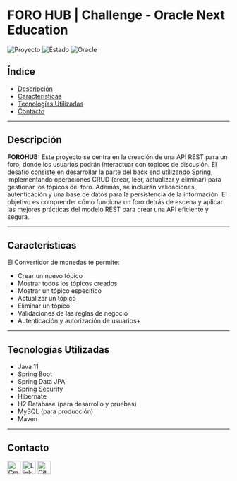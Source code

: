 # **FORO HUB | Challenge - Oracle Next Education**

![Proyecto](https://img.shields.io/badge/version-1.0-blue) ![Estado](https://img.shields.io/badge/status-terminado-brightgreen) ![Oracle](https://img.shields.io/badge/oracle-latura%20latam-orange)

## **Índice**

- [Descripción](#descripción)
- [Características](#características)
- [Tecnologías Utilizadas](#tecnologías-utilizadas)
- [Contacto](#contacto)

---

## **Descripción**

**FOROHUB:** Este proyecto se centra en la creación de una API REST para un foro, donde los usuarios podrán interactuar con tópicos de discusión. El desafío consiste en desarrollar la parte del back end utilizando Spring, implementando operaciones CRUD (crear, leer, actualizar y eliminar) para gestionar los tópicos del foro. Además, se incluirán validaciones, autenticación y una base de datos para la persistencia de la información. El objetivo es comprender cómo funciona un foro detrás de escena y aplicar las mejores prácticas del modelo REST para crear una API eficiente y segura.

---

## **Características**

El Convertidor de monedas te permite:

- Crear un nuevo tópico
- Mostrar todos los tópicos creados
- Mostrar un tópico específico
- Actualizar un tópico
- Eliminar un tópico
- Validaciones de las reglas de negocio
- Autenticación y autorización de usuarios+

---

## **Tecnologías Utilizadas**

- Java 11
- Spring Boot
- Spring Data JPA
- Spring Security
- Hibernate
- H2 Database (para desarrollo y pruebas)
- MySQL (para producción)
- Maven

---

## **Contacto**

<a href="mailto:lisbeth2536@gmail.com"><img src="https://img.icons8.com/fluency/48/000000/gmail.png" alt="Gmail" width="30" height="30"/></a>
<a href="https://www.linkedin.com/in/lisbeth-callata-churata/" target="_blank"><img src="https://cdn1.iconfinder.com/data/icons/logotypes/32/circle-linkedin-512.png" alt="LinkedIn" width="30" height="30"/></a>
<a href="https://github.com/lisbeth-callata" target="_blank"><img src="https://cdn-icons-png.flaticon.com/512/25/25231.png" alt="GitHub" width="30" height="30"/></a>
